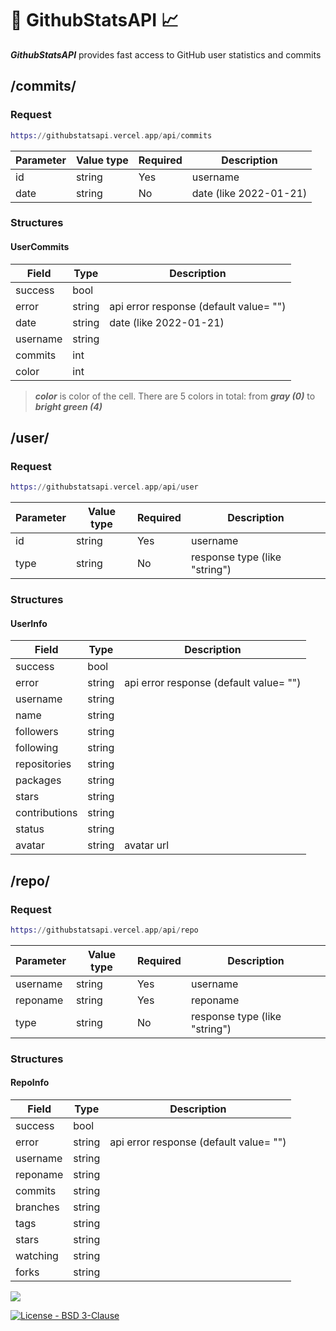 # 🐙 GithubStatsAPI 📈

<i><b>GithubStatsAPI</i></b> provides fast access to GitHub user statistics and commits

<h2>/commits/</h2>
<h3>Request</h3>

``` Elixir
https://githubstatsapi.vercel.app/api/commits
```

Parameter       | Value type | Required | Description   
----------------|------------|----------|------------
id              |   string   |    Yes   | username
date            |   string   |    No    | date (like 2022-01-21)

<h3>Structures</h3>

<h4>UserCommits</h4>

Field                       |       Type         | Description
----------------------------|--------------------|------------
success                     |        bool        |
error                       |       string       | api error response (default value= "")
date                        |       string       | date (like 2022-01-21)
username                    |       string       |
commits                     |        int         |
color                       |        int         |


> ***color*** is color of the cell. There are 5 colors in total: from ***gray (0)*** to ***bright green (4)***

<h2>/user/</h2>
<h3>Request</h3>

``` Elixir
https://githubstatsapi.vercel.app/api/user
```

Parameter       | Value type | Required | Description   
----------------|------------|----------|------------
id              |   string   |    Yes   | username
type            |   string   |    No    | response type (like "string")

<h3>Structures</h3>

<h4>UserInfo</h4>

Field                       |       Type         | Description
----------------------------|--------------------|------------
success                     |        bool        |
error                       |       string       | api error response (default value= "")
username                    |       string       |
name                        |       string       |
followers                   |       string       |
following                   |       string       |
repositories                |       string       |
packages                    |       string       |
stars                       |       string       |
contributions               |       string       |
status                      |       string       |
avatar                      |       string       | avatar url


<h2>/repo/</h2>
<h3>Request</h3>

``` Elixir
https://githubstatsapi.vercel.app/api/repo
```

Parameter       | Value type | Required | Description   
----------------|------------|----------|-------------
username        |   string   |    Yes   | username
reponame        |   string   |    Yes   | reponame
type            |   string   |    No    | response type (like "string")

<h3>Structures</h3>

<h4>RepoInfo</h4>

Field                       |       Type         | Description
----------------------------|--------------------|------------
success                     |        bool        |
error                       |       string       | api error response (default value= "")
username                    |       string       |
reponame                    |       string       |
commits                     |       string       |
branches                    |       string       |
tags                        |       string       |
stars                       |       string       |
watching                    |       string       |
forks                       |       string       |


<img src="https://wakatime.com/badge/user/ee2709af-fc5f-498b-aaa1-3ea47bf12a00/project/a706f6cd-74fe-4b0f-ab24-a030f4bb3191.svg?style=for-the-badge">

[![License - BSD 3-Clause](https://img.shields.io/static/v1?label=License&message=BSD+3-Clause&color=%239a68af&style=for-the-badge)](/LICENSE)
